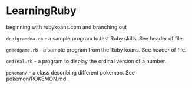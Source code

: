 LearningRuby
============

beginning with rubykoans.com and branching out

`deafgrandma.rb` - a sample program to test Ruby skills. See header of file.

`greedgame.rb`   - a sample program from the Ruby koans. See header of file.

`ordinal.rb`     - a program to display the ordinal version of a number.

`pokemon/`       - a class describing different pokemon. See pokemon/POKEMON.md.

